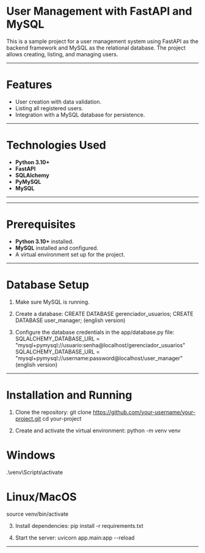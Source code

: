 # User Management with FastAPI and MySQL

This is a sample project for a user management system using FastAPI as the backend framework and MySQL as the relational database. The project allows creating, listing, and managing users.

---

# Features

- User creation with data validation.
- Listing all registered users.
- Integration with a MySQL database for persistence.

---

# Technologies Used

- **Python 3.10+**
- **FastAPI**
- **SQLAlchemy**
- **PyMySQL**
- **MySQL**

---


---

# Prerequisites

- **Python 3.10+** installed.
- **MySQL** installed and configured.
- A virtual environment set up for the project.

---

# Database Setup

1. Make sure MySQL is running.

2. Create a database:
   CREATE DATABASE gerenciador_usuarios;
      CREATE DATABASE user_manager; (english version)

3. Configure the database credentials in the app/database.py file:
   SQLALCHEMY_DATABASE_URL = "mysql+pymysql://usuario:senha@localhost/gerenciador_usuarios"
      SQLALCHEMY_DATABASE_URL = "mysql+pymysql://username:password@localhost/user_manager" (english version)

---

# Installation and Running

1. Clone the repository:
git clone https://github.com/your-username/your-project.git
cd your-project

2. Create and activate the virtual environment:
python -m venv venv
# Windows
.\venv\Scripts\activate
# Linux/MacOS
source venv/bin/activate

3. Install dependencies:
pip install -r requirements.txt

4. Start the server:
uvicorn app.main:app --reload

---
